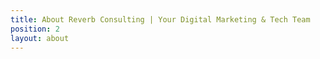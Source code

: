 ```yaml
---
title: About Reverb Consulting | Your Digital Marketing & Tech Team
position: 2
layout: about
---
```

